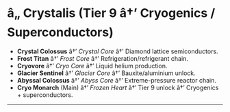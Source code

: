 ﻿# â„ Crystalis (Tier 9 â†’ Cryogenics / Superconductors)

- **Crystal Colossus** â†’ _Crystal Core_ â†’ Diamond lattice semiconductors.
- **Frost Titan** â†’ _Frost Core_ â†’ Refrigeration/refrigerant chain.
- **Cryovore** â†’ _Cryo Core_ â†’ Liquid helium production.
- **Glacier Sentinel** â†’ _Glacier Core_ â†’ Bauxite/aluminium unlock.
- **Abyssal Colossus** â†’ _Abyss Core_ â†’ Extreme-pressure reactor chain.
- **Cryo Monarch** (Main) â†’ _Frozen Heart_ â†’ Tier 9 unlock â†’ Cryogenics + superconductors.

---

#
